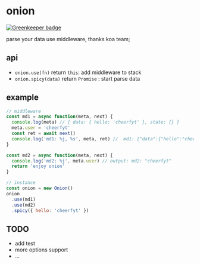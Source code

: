 # onion

[![Greenkeeper badge](https://badges.greenkeeper.io/cheerfyt/onion.svg)](https://greenkeeper.io/)

parse your data use middleware, thanks koa team;

## api

* `onion.use(fn)` return `this`: add middleware to stack
* `onion.spicy(data)` return `Promise` : start parse data

## example

```javascript
// middleware
const md1 = async function(meta, next) {
  console.log(meta) // { data: { hello: 'cheerfyt' }, state: {} }
  meta.user = 'cheerfyt'
  const ret = await next()
  console.log('md1: %j, %s', meta, ret) //  md1: {"data":{"hello":"cheerfyt"},"state":{},"user":"cheerfyt"} enjoy onion
}

const md2 = async function(meta, next) {
  console.log('md2: %j', meta.user) // output: md2: "cheerfyt"
  return 'enjoy onion'
}

// instance
const onion = new Onion()
onion
  .use(md1)
  .use(md2)
  .spicy({ hello: 'cheerfyt' })
```

## TODO

* add test
* more options support
* ...
